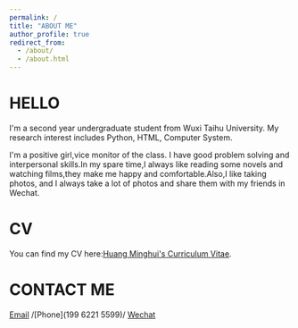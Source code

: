 ```yaml
---
permalink: /
title: "ABOUT ME"
author_profile: true
redirect_from: 
  - /about/
  - /about.html
---
```

HELLO
=====
I'm a second year undergraduate student from Wuxi Taihu University. My research interest includes Python, HTML, Computer System.

I'm a positive girl,vice monitor of the class. I have good problem solving and interpersonal skills.In my spare time,I always like reading
some novels and watching films,they make me happy and comfortable.Also,I like taking photos, and I always take a lot of photos and share them
with my friends in Wechat.

CV
==
You can find my CV here:[Huang Minghui's Curriculum Vitae](../assets/Curriculum_Vitae.pdf).

CONTACT ME
==========
[Email](mailto:1487917102@qq.com) /[Phone](199 6221 5599)/ [Wechat](../image/wechat.jpg)
